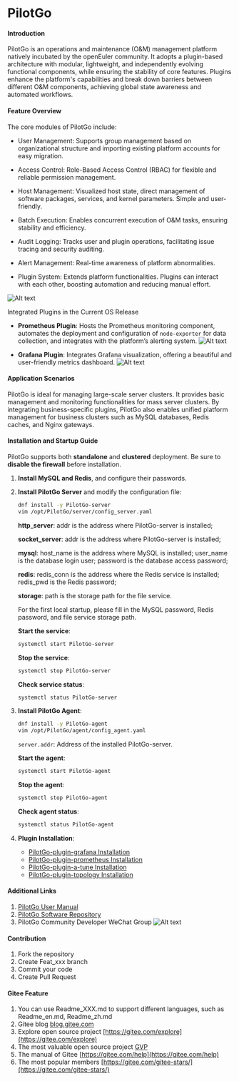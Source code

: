 # PilotGo

#### Introduction

PilotGo is an operations and maintenance (O\&M) management platform natively incubated by the openEuler community. It adopts a plugin-based architecture with modular, lightweight, and independently evolving functional components, while ensuring the stability of core features. Plugins enhance the platform's capabilities and break down barriers between different O\&M components, achieving global state awareness and automated workflows.

#### Feature Overview

The core modules of PilotGo include:

* User Management: Supports group management based on organizational structure and importing existing platform accounts for easy migration.

* Access Control: Role-Based Access Control (RBAC) for flexible and reliable permission management.

* Host Management: Visualized host state, direct management of software packages, services, and kernel parameters. Simple and user-friendly.

* Batch Execution: Enables concurrent execution of O\&M tasks, ensuring stability and efficiency.

* Audit Logging: Tracks user and plugin operations, facilitating issue tracing and security auditing.

* Alert Management: Real-time awareness of platform abnormalities.

* Plugin System: Extends platform functionalities. Plugins can interact with each other, boosting automation and reducing manual effort.

![Alt text](./docs/other/images/functional%20modules.png)


Integrated Plugins in the Current OS Release

* **Prometheus Plugin**: Hosts the Prometheus monitoring component, automates the deployment and configuration of `node-exporter` for data collection, and integrates with the platform’s alerting system.
  ![Alt text](./docs/other/images/prometheus%20plugin.png)

* **Grafana Plugin**: Integrates Grafana visualization, offering a beautiful and user-friendly metrics dashboard.
  ![Alt text](./docs/other/images/grafana%20plugin.png)

#### Application Scenarios

PilotGo is ideal for managing large-scale server clusters. It provides basic management and monitoring functionalities for mass server clusters. By integrating business-specific plugins, PilotGo also enables unified platform management for business clusters such as MySQL databases, Redis caches, and Nginx gateways.

#### Installation and Startup Guide

PilotGo supports both **standalone** and **clustered** deployment. Be sure to **disable the firewall** before installation.

1. **Install MySQL and Redis**, and configure their passwords.

2. **Install PilotGo Server** and modify the configuration file:

   ```bash
   dnf install -y PilotGo-server
   vim /opt/PilotGo/server/config_server.yaml
   ```
   
   **http_server**: addr is the address where PilotGo-server is installed;

   **socket_server**: addr is the address where PilotGo-server is installed;

   **mysql**: host_name is the address where MySQL is installed; user_name is the database login user; password is the database access password;

   **redis**: redis_conn is the address where the Redis service is installed; redis_pwd is the Redis password;

   **storage**: path is the storage path for the file service.

   For the first local startup, please fill in the MySQL password, Redis password, and file service storage path.

   **Start the service**:

     ```bash
     systemctl start PilotGo-server
     ```
   **Stop the service**:

     ```bash
     systemctl stop PilotGo-server
     ```
   **Check service status**:

     ```bash
     systemctl status PilotGo-server
     ```

3. **Install PilotGo Agent**:

   ```bash
   dnf install -y PilotGo-agent
   vim /opt/PilotGo/agent/config_agent.yaml
   ```

   `server.addr`: Address of the installed PilotGo-server.

   **Start the agent**:

     ```bash
     systemctl start PilotGo-agent
     ```

   **Stop the agent**:

     ```bash
     systemctl stop PilotGo-agent
     ```

   **Check agent status**:

     ```bash
     systemctl status PilotGo-agent
     ```

4. **Plugin Installation**:

   * [PilotGo-plugin-grafana Installation](https://gitee.com/src-openeuler/PilotGo-plugin-grafana)
   * [PilotGo-plugin-prometheus Installation](https://gitee.com/src-openeuler/PilotGo-plugin-prometheus)
   * [PilotGo-plugin-a-tune Installation](https://gitee.com/openeuler/PilotGo-plugin-a-tune)
   * [PilotGo-plugin-topology Installation](https://gitee.com/openeuler/PilotGo-plugin-topology)


#### Additional Links

1. [PilotGo User Manual](https://gitee.com/openeuler/docs/tree/master/docs/zh/docs/PilotGo/使用手册.md)
2. [PilotGo Software Repository](https://gitee.com/src-openeuler/PilotGo)
3. PilotGo Community Developer WeChat Group
![Alt text](./docs/other/images/PilotGo社区开发群.jpg)

#### Contribution

1.  Fork the repository
2.  Create Feat_xxx branch
3.  Commit your code
4.  Create Pull Request


#### Gitee Feature

1.  You can use Readme\_XXX.md to support different languages, such as Readme\_en.md, Readme\_zh.md
2.  Gitee blog [blog.gitee.com](https://blog.gitee.com)
3.  Explore open source project [https://gitee.com/explore](https://gitee.com/explore)
4.  The most valuable open source project [GVP](https://gitee.com/gvp)
5.  The manual of Gitee [https://gitee.com/help](https://gitee.com/help)
6.  The most popular members  [https://gitee.com/gitee-stars/](https://gitee.com/gitee-stars/)


